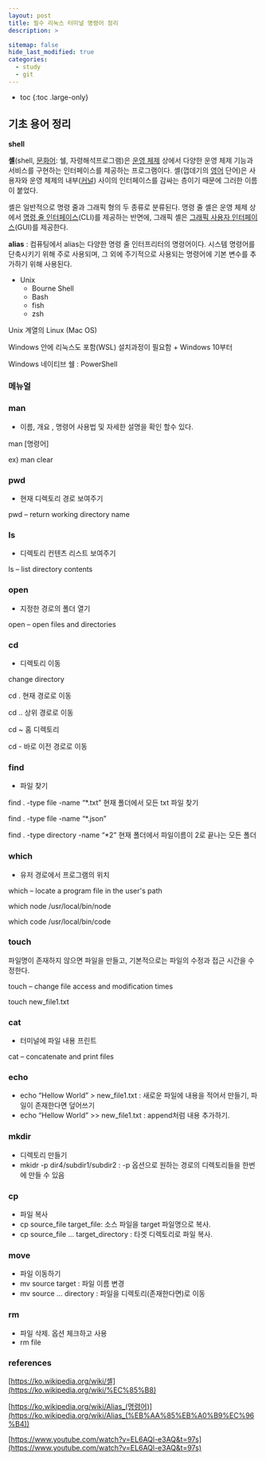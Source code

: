 ```yaml
---
layout: post
title: 필수 리눅스 터미널 명령어 정리
description: >

sitemap: false
hide_last_modified: true
categories:
  - study
  - git
---
```

* toc
{:toc .large-only}

## 기초 용어 정리

**shell**

**셸**(shell, [문화어](https://ko.wikipedia.org/wiki/%EB%AC%B8%ED%99%94%EC%96%B4): 쉘, 자령해석프로그램)은 [운영 체제](https://ko.wikipedia.org/wiki/%EC%9A%B4%EC%98%81_%EC%B2%B4%EC%A0%9C) 상에서 다양한 운영 체제 기능과 서비스를 구현하는 인터페이스를 제공하는 프로그램이다. 셸(껍데기의 [영어](https://ko.wikipedia.org/wiki/%EC%98%81%EC%96%B4) 단어)은 사용자와 운영 체제의 내부([커널](https://ko.wikipedia.org/wiki/%EC%BB%A4%EB%84%90_(%EC%BB%B4%ED%93%A8%ED%8C%85))) 사이의 인터페이스를 감싸는 층이기 때문에 그러한 이름이 붙었다.

셸은 일반적으로 명령 줄과 그래픽 형의 두 종류로 분류된다. 명령 줄 셸은 운영 체제 상에서 [명령 줄 인터페이스](https://ko.wikipedia.org/wiki/%EB%AA%85%EB%A0%B9_%EC%A4%84_%EC%9D%B8%ED%84%B0%ED%8E%98%EC%9D%B4%EC%8A%A4)(CLI)를 제공하는 반면에, 그래픽 셸은 [그래픽 사용자 인터페이스](https://ko.wikipedia.org/wiki/%EA%B7%B8%EB%9E%98%ED%94%BD_%EC%82%AC%EC%9A%A9%EC%9E%90_%EC%9D%B8%ED%84%B0%ED%8E%98%EC%9D%B4%EC%8A%A4)(GUI)를 제공한다.

**alias** : 컴퓨팅에서 alias는 다양한 명령 줄 인터프리터의 명령어이다. 시스템 명령어를 단축시키기 위해 주로 사용되며, 그 외에 주기적으로 사용되는 명령어에 기본 변수를 추가하기 위해 사용된다.

- Unix
    - Bourne Shell
    - Bash
    - fish
    - zsh


Unix 계열의 Linux (Mac OS)

Windows 안에 리눅스도 포함(WSL) 설치과정이 필요함 +  Windows 10부터

Windows 네이티브 쉘 : PowerShell

### 메뉴얼

### man

- 이름, 개요 , 명령어 사용법 및 자세한 설명을 확인 할수 있다.

man [명령어]

ex) man clear

### pwd

- 현재 디렉토리 경로 보여주기

pwd – return working directory name

### ls

- 디렉토리 컨텐츠 리스트 보여주기

ls – list directory contents

### open

- 지정한 경로의 폴더 열기

open – open files and directories

### cd

- 디렉토리 이동

change directory

cd . 현재 경로로 이동

cd .. 상위 경로로 이동

cd ~ 홈 디렉토리

cd - 바로 이전 경로로 이동

### find

- 파일 찾기

find . -type file -name “*.txt”      현재 폴더에서 모든 txt 파일 찾기

find . -type file -name “*.json”

find . -type directory -name “*2”  현재 폴더에서 파일이름이 2로 끝나는 모든 폴더

### which

- 유저 경로에서 프로그램의 위치

which – locate a program file in the user's path

which node    /usr/local/bin/node

which code    /usr/local/bin/code

### touch

파일명이 존재하지 않으면 파일을 만들고, 기본적으로는 파일의 수정과 접근 시간을 수정한다.

touch – change file access and modification times

touch new_file1.txt

### cat

- 터미널에 파일 내용 프린트

cat – concatenate and print files

### echo

- echo “Hellow World” > new_file1.txt       : 새로운 파일에 내용을 적어서 만들기, 파일이 존재한다면 덮어쓰기
- echo “Hellow World” >> new_file1.txt     : append처럼 내용 추가하기.

### mkdir

- 디렉토리 만들기
- mkidr -p dir4/subdir1/subdir2      : -p 옵션으로 원하는 경로의 디렉토리들을 한번에 만들 수 있음

### cp

- 파일 복사
- cp source_file target_file: 소스 파일을 target 파일명으로 복사.
- cp source_file ... target_directory : 타겟 디렉토리로 파일 복사.

### move

- 파일 이동하기
- mv source target   :  파일 이름 변경
- mv source ... directory : 파일을 디렉토리(존재한다면)로 이동

### rm

- 파일 삭제.  옵션 체크하고 사용
- rm file

### references

[https://ko.wikipedia.org/wiki/셸](https://ko.wikipedia.org/wiki/%EC%85%B8)

[https://ko.wikipedia.org/wiki/Alias_(명령어)](https://ko.wikipedia.org/wiki/Alias_(%EB%AA%85%EB%A0%B9%EC%96%B4))

[https://www.youtube.com/watch?v=EL6AQl-e3AQ&t=97s](https://www.youtube.com/watch?v=EL6AQl-e3AQ&t=97s)
